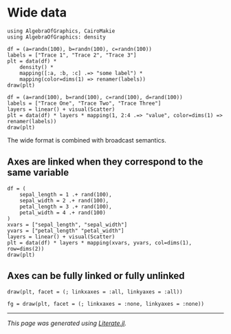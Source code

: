 # Wide data

````@example wide_data
using AlgebraOfGraphics, CairoMakie
using AlgebraOfGraphics: density

df = (a=randn(100), b=randn(100), c=randn(100))
labels = ["Trace 1", "Trace 2", "Trace 3"]
plt = data(df) *
    density() *
    mapping([:a, :b, :c] .=> "some label") *
    mapping(color=dims(1) => renamer(labels))
draw(plt)
````

````@example wide_data
df = (a=rand(100), b=rand(100), c=rand(100), d=rand(100))
labels = ["Trace One", "Trace Two", "Trace Three"]
layers = linear() + visual(Scatter)
plt = data(df) * layers * mapping(1, 2:4 .=> "value", color=dims(1) => renamer(labels))
draw(plt)
````

The wide format is combined with broadcast semantics.

## Axes are linked when they correspond to the same variable

````@example wide_data
df = (
    sepal_length = 1 .+ rand(100),
    sepal_width = 2 .+ rand(100),
    petal_length = 3 .+ rand(100),
    petal_width = 4 .+ rand(100)
)
xvars = ["sepal_length", "sepal_width"]
yvars = ["petal_length" "petal_width"]
layers = linear() + visual(Scatter)
plt = data(df) * layers * mapping(xvars, yvars, col=dims(1), row=dims(2))
draw(plt)
````

## Axes can be fully linked or fully unlinked

````@example wide_data
draw(plt, facet = (; linkxaxes = :all, linkyaxes = :all))
````

````@example wide_data
fg = draw(plt, facet = (; linkxaxes = :none, linkyaxes = :none))
````

---

*This page was generated using [Literate.jl](https://github.com/fredrikekre/Literate.jl).*

